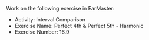 Work on the following exercise in EarMaster:
- Activity: Interval Comparison
- Exercise Name: Perfect 4th & Perfect 5th - Harmonic
- Exercise Number: 16.9
